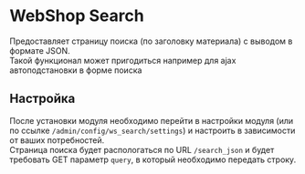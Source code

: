 # WebShop Search

Предоставляет страницу поиска (по заголовку материала) с выводом в формате JSON.  
Такой функционал может пригодиться например для ajax автоподстановки в форме поиска

## Настройка

После установки модуля необходимо перейти в настройки модуля (или по ссылке `/admin/config/ws_search/settings`) и настроить в зависимости от ваших потребностей.  
Страница поиска будет распологаться по URL `/search_json` и будет требовать GET параметр `query`, в который необходимо передать строку.
